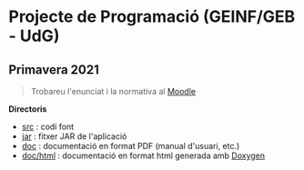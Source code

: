 # Projecte de Programació (GEINF/GEB - UdG)

## Primavera 2021

> Trobareu l'enunciat i la normativa al [Moodle](https://moodle2.udg.edu/course/view.php?id=26811)

**Directoris**

- [src](src) : codi font
- [jar](jar) : fitxer JAR de l'aplicació
- [doc](doc) : documentació en format PDF (manual d'usuari, etc.)
- [doc/html](doc/html) : documentació en format html generada amb [Doxygen](http://www.doxygen.nl/)
